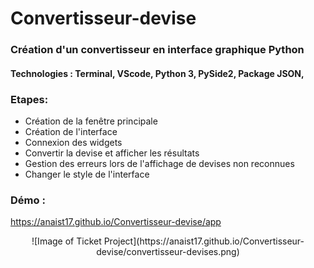 # Convertisseur-devise

### Création d'un convertisseur en interface graphique Python

#### Technologies : Terminal, VScode, Python 3, PySide2, Package JSON, 

### Etapes: 

- Création de la fenêtre principale 
- Création de l'interface
- Connexion des widgets
- Convertir la devise et afficher les résultats 
- Gestion des erreurs lors de l'affichage de devises non reconnues
- Changer le style de l'interface

### Démo : 

https://anaist17.github.io/Convertisseur-devise/app

<p align="center">
![Image of Ticket Project](https://anaist17.github.io/Convertisseur-devise/convertisseur-devises.png)
</p>
